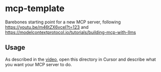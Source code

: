 # mcp-template

Barebones starting point for a new MCP server, following
https://youtu.be/m46tZX6vceI?t=123 and
https://modelcontextprotocol.io/tutorials/building-mcp-with-llms

## Usage

As described in the [video](https://youtu.be/m46tZX6vceI?t=196), open
this directory in Cursor and describe what you want your MCP server to
do.
